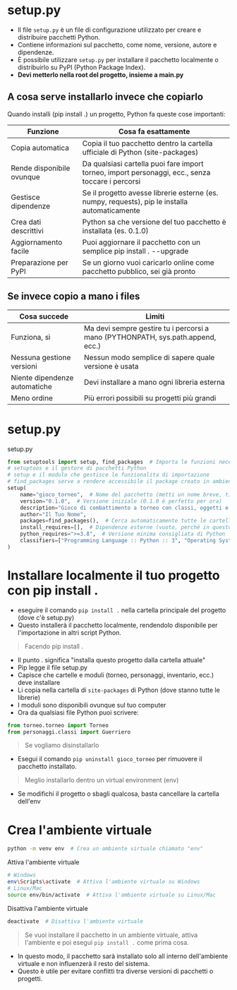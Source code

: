 # setup.py
- Il file `setup.py` è un file di configurazione utilizzato per creare e distribuire pacchetti Python.
- Contiene informazioni sul pacchetto, come nome, versione, autore e dipendenze.
- È possibile utilizzare `setup.py` per installare il pacchetto localmente o distribuirlo su PyPI (Python Package Index).
- **Devi metterlo nella root del progetto, insieme a main.py**

## A cosa serve installarlo invece che copiarlo
Quando installi (pip install .) un progetto, Python fa queste cose importanti:


Funzione | Cosa fa esattamente
---|---
Copia automatica | Copia il tuo pacchetto dentro la cartella ufficiale di Python (site-packages)
Rende disponibile ovunque | Da qualsiasi cartella puoi fare import torneo, import personaggi, ecc., senza toccare i percorsi
Gestisce dipendenze | Se il progetto avesse librerie esterne (es. numpy, requests), pip le installa automaticamente
Crea dati descrittivi | Python sa che versione del tuo pacchetto è installata (es. 0.1.0)
Aggiornamento facile | Puoi aggiornare il pacchetto con un semplice pip install . --upgrade
Preparazione per PyPI | Se un giorno vuoi caricarlo online come pacchetto pubblico, sei già pronto

## Se invece copio a mano i files

Cosa succede | Limiti
---|---
Funziona, sì | Ma devi sempre gestire tu i percorsi a mano (PYTHONPATH, sys.path.append, ecc.)
Nessuna gestione versioni | Nessun modo semplice di sapere quale versione è usata
Niente dipendenze automatiche | Devi installare a mano ogni libreria esterna
Meno ordine | Più errori possibili su progetti più grandi

# setup.py
setup.py
```python
from setuptools import setup, find_packages  # Importa le funzioni necessarie
# setuptoos e il gestore di pacchetti Python
# setup e il modulo che gestisce le funzionalita di importazione
# find_packages serve a rendere accessibile il package creato in ambiente PyPi
setup(
    name="gioco_torneo",  # Nome del pacchetto (metti un nome breve, tipo gioco_torneo)
    version="0.1.0",  # Versione iniziale (0.1.0 è perfetto per ora)
    description="Gioco di combattimento a torneo con classi, oggetti e turni",
    author="Il Tuo Nome",
    packages=find_packages(),  # Cerca automaticamente tutte le cartelle con __init__.py
    install_requires=[],  # Dipendenze esterne (vuoto, perché in questo caso usiamo solo Python base)
    python_requires=">=3.8",  # Versione minima consigliata di Python
    classifiers=["Programming Language :: Python :: 3", "Operating System :: OS Independent"],  # Categorie per PyPI o documentazione
)
```
# Installare localmente il tuo progetto con pip install .
- eseguire il comando `pip install .` nella cartella principale del progetto (dove c'è setup.py)
- Questo installerà il pacchetto localmente, rendendolo disponibile per l'importazione in altri script Python.

> Facendo pip install .

- Il punto . significa "installa questo progetto dalla cartella attuale"
- Pip legge il file setup.py
- Capisce che cartelle e moduli (torneo, personaggi, inventario, ecc.) deve installare
- Li copia nella cartella di `site-packages` di Python (dove stanno tutte le librerie)
- I moduli sono disponibili ovunque sul tuo computer
- Ora da qualsiasi file Python puoi scrivere:
```python
from torneo.torneo import Torneo
from personaggi.classi import Guerriero
```

> Se vogliamo disinstallarlo
- Esegui il comando `pip uninstall gioco_torneo` per rimuovere il pacchetto installato.

> Meglio installarlo dentro un virtual environment (env)
- Se modifichi il progetto o sbagli qualcosa, basta cancellare la cartella dell'env

# Crea l'ambiente virtuale
```bash
python -m venv env  # Crea un ambiente virtuale chiamato "env"
```
Attiva l'ambiente virtuale
```bash
# Windows
env\Scripts\activate  # Attiva l'ambiente virtuale su Windows
# Linux/Mac
source env/bin/activate  # Attiva l'ambiente virtuale su Linux/Mac
```
Disattiva l'ambiente virtuale
```bash
deactivate  # Disattiva l'ambiente virtuale
```
> Se vuoi installare il pacchetto in un ambiente virtuale, attiva l'ambiente e poi esegui `pip install .` come prima cosa.
- In questo modo, il pacchetto sarà installato solo all interno dell'ambiente virtuale e non influenzerà il resto del sistema.
- Questo è utile per evitare conflitti tra diverse versioni di pacchetti o progetti.